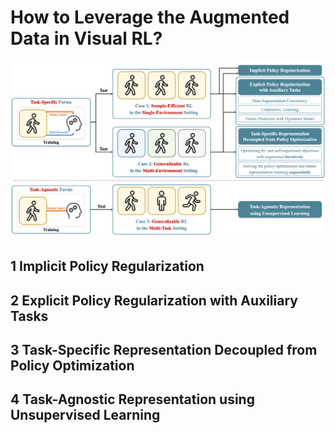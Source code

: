 # How to Leverage the Augmented Data in Visual RL?

![How to Leverage the Augmented Data in Visual RL?](https://github.com/Guozheng-Ma/DA-in-visualRL/blob/278bec04acfb6a7bc1b98e07cb34baae7c9de950/Image/Form%20and%20Structure.png)

## 1 Implicit Policy Regularization


## 2 Explicit Policy Regularization with Auxiliary Tasks


## 3 Task-Specific Representation Decoupled from Policy Optimization





## 4 Task-Agnostic Representation using Unsupervised Learning
